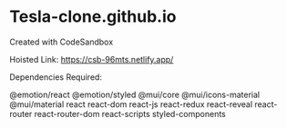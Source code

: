 # Tesla-clone.github.io

Created with CodeSandbox

Hoisted Link: https://csb-96mts.netlify.app/

Dependencies Required:

@emotion/react
@emotion/styled
@mui/core
@mui/icons-material
@mui/material
react
react-dom
react-js
react-redux
react-reveal
react-router
react-router-dom
react-scripts
styled-components
